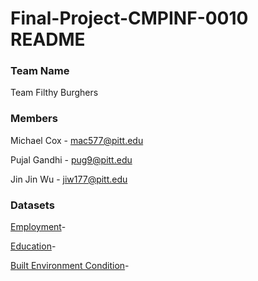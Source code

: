 # Final-Project-CMPINF-0010 README

### Team Name
Team Filthy Burghers

### Members
Michael Cox - mac577@pitt.edu

Pujal Gandhi - pug9@pitt.edu

Jin Jin Wu - jiw177@pitt.edu

### Datasets
[Employment](https://data.wprdc.org/dataset/pgh/resource/fd095080-d32c-4669-8b62-c80f4f32723a)-

[Education](https://data.wprdc.org/dataset/pgh/resource/f7b19c6c-aa66-419b-b0e1-9998d7ddfcbc)- 

[Built Environment Condition](https://data.wprdc.org/dataset/pgh/resource/61a264ec-a537-42de-91e3-5752d689103d)- 
